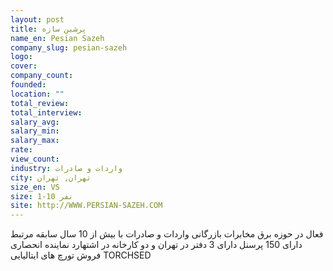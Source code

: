 ```yaml
---
layout: post
title: پرشین سازه
name_en: Pesian Sazeh
company_slug: pesian-sazeh
logo: 
cover: 
company_count:
founded:
location: ""
total_review: 
total_interview: 
salary_avg: 
salary_min: 
salary_max: 
rate: 
view_count: 
industry: واردات و صادرات
city: تهران, تهران
size_en: VS
size: 1-10 نفر
site: http://WWW.PERSIAN-SAZEH.COM
---
```


فعال در حوزه برق مخابرات بازرگانی واردات و صادرات با بیش از 10 سال سابقه مرتبط  دارای 150 پرسنل  دارای 3 دفتر در تهران و دو کارخانه در اشتهارد  نماینده انحصاری فروش تورچ های ایتالیایی TORCHSED
